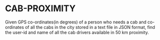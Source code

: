 # CAB-PROXIMITY
Given GPS co-ordinates(in degrees) of a person who needs a cab and co-ordinates of all the cabs in the city stored in a text file in JSON format, find the user-id and name of all the cab drivers available in 50 km proximity.
